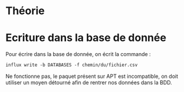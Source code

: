 # Théorie

# Ecriture dans la base de donnée

Pour écrire dans la base de donnée, on écrit la commande :

```html
influx write -b DATABASES -f chemin/du/fichier.csv
```

Ne fonctionne pas, le paquet présent sur APT est incompatible, on doit utiliser un moyen détourné afin de rentrer nos données dans la BDD.